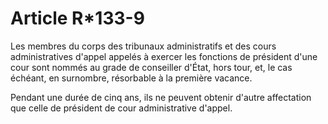 # Article R*133-9

Les membres du corps des tribunaux administratifs et des cours administratives d'appel appelés à exercer les fonctions de président d'une cour sont nommés au grade de conseiller d'État, hors tour, et, le cas échéant, en surnombre, résorbable à la première vacance.

Pendant une durée de cinq ans, ils ne peuvent obtenir d'autre affectation que celle de président de cour administrative d'appel.
